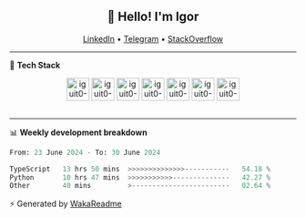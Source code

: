 <h2 align="center">👋 Hello! I'm Igor</h2>
<p align="center">
  <a href="https://www.linkedin.com/in/igor-lucio-alves">LinkedIn</a> •
  <a href="https://t.me/iguit0">Telegram</a> •
  <a href="https://stackoverflow.com/users/12039222/igor-alves">StackOverflow</a>
</p>

-------

<!--🚀 **Stats**

<div align="center">
  <img height="200px" alt="iguit0-card-stats" src="https://github-readme-stats.vercel.app/api?username=iguit0&show_icons=false&theme=catppuccin_mocha&include_all_commits=true&count_private=true&hide=contribs&rank_icon=github"/>
</div>-->

<!------->

🎯 **Tech Stack**

<div style="display: inline_block" align="center">
  <img align="center" alt="iguit0-ts" heigh="30" width="40" src="https://cdn.jsdelivr.net/gh/devicons/devicon/icons/typescript/typescript-original.svg" /> 
  <img align="center" alt="iguit0-react" heigh="30" width="40" src="https://cdn.jsdelivr.net/gh/devicons/devicon/icons/react/react-original.svg" /> 
  <img align="center" alt="iguit0-next" heigh="30" width="40"  src="https://cdn.jsdelivr.net/gh/devicons/devicon/icons/nextjs/nextjs-original.svg" />
  <img align="center" alt="iguit0-node" heigh="30" width="40"  src="https://cdn.jsdelivr.net/gh/devicons/devicon/icons/nodejs/nodejs-plain-wordmark.svg" />
  <img align="center" alt="iguit0-py" heigh="30" width="40" src="https://cdn.jsdelivr.net/gh/devicons/devicon/icons/python/python-original-wordmark.svg" />
  <img align="center" alt="iguit0-mongo" heigh="30" width="40"  src="https://cdn.jsdelivr.net/gh/devicons/devicon/icons/mongodb/mongodb-plain-wordmark.svg" /> 
  <img align="center" alt="iguit0-postgresql" heigh="30" width="40"  src="https://cdn.jsdelivr.net/gh/devicons/devicon/icons/postgresql/postgresql-original.svg" />
</div><br>

-------

📊 **Weekly development breakdown**
<!--START_SECTION:waka-->

```python
From: 23 June 2024 - To: 30 June 2024

TypeScript   13 hrs 50 mins  >>>>>>>>>>>>>>-----------   54.18 %
Python       10 hrs 47 mins  >>>>>>>>>>>--------------   42.27 %
Other        40 mins         >------------------------   02.64 %
```

<!--END_SECTION:waka-->


⚡ Generated by [WakaReadme](https://github.com/athul/waka-readme)
